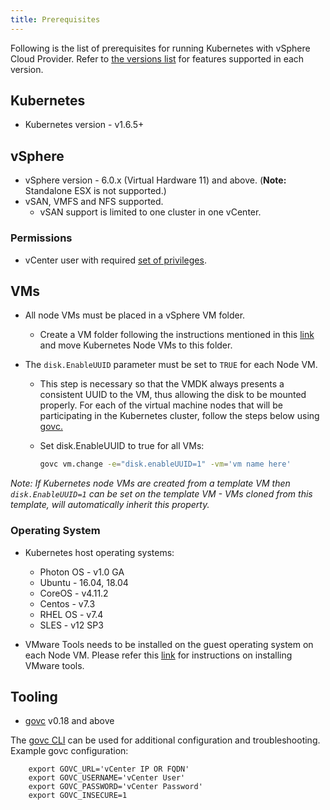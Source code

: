 ```yaml
---
title: Prerequisites
---
```


Following is the list of prerequisites for running Kubernetes with vSphere Cloud Provider. Refer to [the versions list](/versions.html) for features supported in each version.

## Kubernetes

* Kubernetes version - v1.6.5+

## vSphere

* vSphere version - 6.0.x (Virtual Hardware 11) and above. (**Note:** Standalone ESX is not supported.)
* vSAN, VMFS and NFS supported.
  * vSAN support is limited to one cluster in one vCenter.

### Permissions

* vCenter user with required [set of privileges](/vcp-roles.html).

## VMs

* All node VMs must be placed in a vSphere VM folder.
  * Create a VM folder following the instructions mentioned in this [link](https://docs.vmware.com/en/VMware-vSphere/6.0/com.vmware.vsphere.vcenterhost.doc/GUID-031BDB12-D3B2-4E2D-80E6-604F304B4D0C.html) and move Kubernetes Node VMs to this folder.

* The `disk.EnableUUID` parameter must be set to `TRUE` for each Node VM.
  * This step is necessary so that the VMDK always presents a consistent UUID to the VM, thus allowing the disk to be mounted properly. For each of the virtual machine nodes that will be participating in the Kubernetes cluster, follow the steps below using [govc.](#tooling)
  * Set disk.EnableUUID to true for all VMs:

    ```sh
    govc vm.change -e="disk.enableUUID=1" -vm='vm name here'
    ```

_Note: If Kubernetes node VMs are created from a template VM then `disk.EnableUUID=1` can be set on the template VM - VMs cloned from this template, will automatically inherit this property._

### Operating System

* Kubernetes host operating systems:
  * Photon OS - v1.0 GA
  * Ubuntu - 16.04, 18.04
  * CoreOS - v4.11.2
  * Centos  - v7.3
  * RHEL OS -  v7.4
  * SLES - v12 SP3

* VMware Tools needs to be installed on the guest operating system on each Node VM. Please refer this [link](https://docs.vmware.com/en/VMware-vSphere/6.5/com.vmware.vsphere.html.hostclient.doc/GUID-ED3ECA21-5763-4919-8947-A819A17980FB.html) for instructions on installing VMware tools.

## Tooling

* [govc](https://github.com/vmware/govmomi/releases) v0.18 and above

The [govc CLI](https://github.com/vmware/govmomi/tree/master/govc#govc) can be used for additional configuration and troubleshooting.  Example govc
configuration:

        export GOVC_URL='vCenter IP OR FQDN'
        export GOVC_USERNAME='vCenter User'
        export GOVC_PASSWORD='vCenter Password'
        export GOVC_INSECURE=1